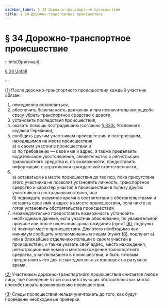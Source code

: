 ```yaml
---
sidebar_label: § 34 Дорожно-транспортное происшествие
title: § 34 Дорожно-транспортное происшествие
---
```


<VerifiedTranslationIcon />

# § 34 Дорожно-транспортное происшествие

:::info[Оригинал]

[§ 34 Unfall](https://www.gesetze-im-internet.de/stvo_2013/__34.html)

:::


<span id="1">[(1)](#1)</span> После дорожно-транспортного происшествия каждый участник обязан:  
1. немедленно остановиться,
2. обеспечить безопасность движения и при незначительном ущербе сразу убрать транспортное средство с дороги,
3. установить последствия происшествия,
4. оказать помощь пострадавшим (согласно [§ 323c](https://www.gesetze-im-internet.de/stgb/__323c.html) Уголовного кодекса Германии),
5. сообщить другим участникам происшествия и потерпевшим, находящимся на месте происшествия:  
  a) о своем участии в происшествии и  
  b) по требованию — свое имя и адрес, а также предъявить водительское удостоверение, свидетельство о регистрации транспортного средства и, по возможности, предоставить информацию о страховании гражданской ответственности,  
6. &nbsp;  
  a) оставаться на месте происшествия до тех пор, пока присутствие этого участника не позволит
установить личность, транспортное средство и характер участия в
происшествии в пользу других участников и пострадавших сторон, или  
  б) подождать разумное время в соответствии с обстоятельствами и оставить свое имя и адрес
на месте происшествия, если никто не готов установить обстоятельства происшествия,
7. Незамедлительно предоставить возможность установить необходимые данные, если участник обоснованно, по уважительной
причине или после окончания срока ожидания (пункт [(6)](#6), подпункт b) покинул место происшествия. Для этого необходимо 
как минимум сообщить уполномоченным лицам (пункт [(6)](#6), подпункт a) или в ближайшее отделению полиции о своем участии
в происшествии, а также указать свой адрес, место нахождения, регистрационный номер и местонахождение транспортного средства, участвовавшего в происшествии,
и быть готовым предоставить его для незамедлительных проверок на разумное время.


<span id="2">[(2)](#2)</span> Участником дорожно-транспортного происшествия считается любое лицо, чье поведение в
при соответствующих обстоятельствах могло способствовать возникновению происшествия.


<span id="3">[(3)](#3)</span> Следы происшествия нельзя уничтожать до того, как будут проведены необходимые проверки.

